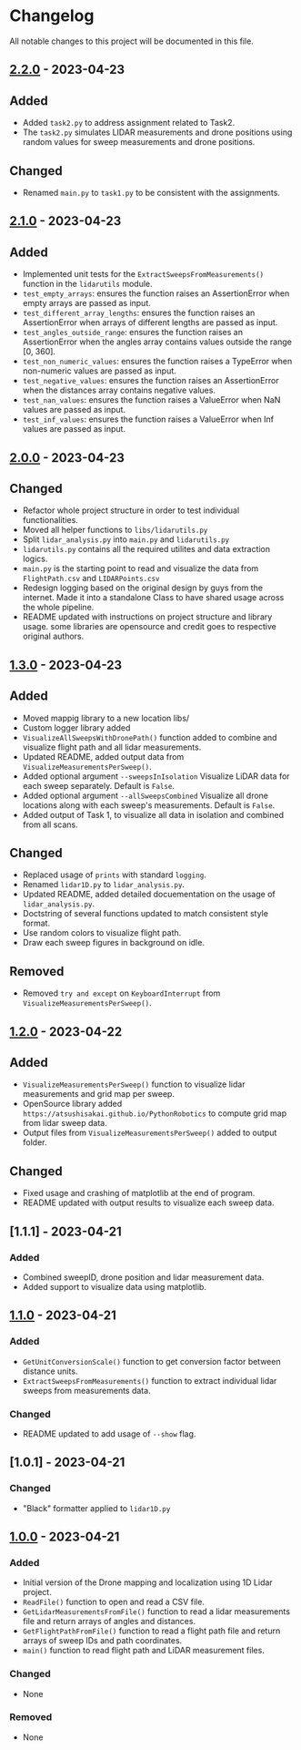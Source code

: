 # Changelog

All notable changes to this project will be documented in this file.

## [2.2.0] - 2023-04-23

## Added
- Added `task2.py` to address assignment related to Task2.
- The `task2.py` simulates LIDAR measurements and drone positions using random values for sweep measurements and drone positions.

## Changed
- Renamed `main.py` to `task1.py` to be consistent with the assignments.

[2.2.0]: https://github.com/avasalya/Lidar1D/releases/tag/v2.2.0

## [2.1.0] - 2023-04-23

## Added
- Implemented unit tests for the `ExtractSweepsFromMeasurements()` function in the `lidarutils` module.
- `test_empty_arrays`: ensures the function raises an AssertionError when empty arrays are passed as input.
- `test_different_array_lengths`: ensures the function raises an AssertionError when arrays of different lengths are passed as input.
- `test_angles_outside_range`: ensures the function raises an AssertionError when the angles array contains values outside the range [0, 360].
- `test_non_numeric_values`: ensures the function raises a TypeError when non-numeric values are passed as input.
- `test_negative_values`: ensures the function raises an AssertionError when the distances array contains negative values.
- `test_nan_values`: ensures the function raises a ValueError when NaN values are passed as input.
- `test_inf_values`: ensures the function raises a ValueError when Inf values are passed as input.

[2.1.0]: https://github.com/avasalya/Lidar1D/releases/tag/v2.1.0

## [2.0.0] - 2023-04-23

## Changed
- Refactor whole project structure in order to test individual functionalities.
- Moved all helper functions to `libs/lidarutils.py`
- Split `lidar_analysis.py` into `main.py` and `lidarutils.py`
- `lidarutils.py` contains all the required utilites and data extraction logics.
- `main.py` is the starting point to read and visualize the data from `FlightPath.csv` and `LIDARPoints.csv`
- Redesign logging based on the original design by guys from the internet. Made it into a standalone Class to have shared usage across the whole pipeline.
- README updated with instructions on project structure and library usage. some libraries are opensource and credit goes to respective original authors.

[2.0.0]: https://github.com/avasalya/Lidar1D/releases/tag/v2.0.0

## [1.3.0] - 2023-04-23

## Added
- Moved mappig library to a new location libs/
- Custom logger library added
- `VisualizeAllSweepsWithDronePath()` function added to combine and visualize flight path and all lidar measurements.
- Updated README, added output data from `VisualizeMeasurementsPerSweep()`.
- Added optional argument `--sweepsInIsolation` Visualize LiDAR data for each sweep separately. Default is `False`.
- Added optional argument `--allSweepsCombined` Visualize all drone locations along with each sweep's measurements. Default is `False`.
- Added output of Task 1, to visualize all data in isolation and combined from all scans.

## Changed
- Replaced usage of `prints` with standard `logging`.
- Renamed `lidar1D.py` to `lidar_analysis.py`.
- Updated README, added detailed docuementation on the usage of `lidar_analysis.py`.
- Doctstring of several functions updated to match consistent style format.
- Use random colors to visualize flight path.
- Draw each sweep figures in background on idle.

## Removed
- Removed `try and except` on `KeyboardInterrupt` from `VisualizeMeasurementsPerSweep()`.

[1.3.0]: https://github.com/avasalya/Lidar1D/releases/tag/v1.3.0

## [1.2.0] - 2023-04-22

## Added
- `VisualizeMeasurementsPerSweep()` function to visualize lidar measurements and grid map per sweep.
- OpenSource library added `https://atsushisakai.github.io/PythonRobotics` to compute grid map from lidar sweep data.
- Output files from `VisualizeMeasurementsPerSweep()` added to output folder.

## Changed
- Fixed usage and crashing of matplotlib at the end of program.
- README updated with output results to visualize each sweep data.

[1.2.0]: https://github.com/avasalya/Lidar1D/releases/tag/v1.2.0

## [1.1.1] - 2023-04-21

### Added
- Combined sweepID, drone position and lidar measurement data.
- Added support to visualize data using matplotlib.

## [1.1.0] - 2023-04-21

### Added
- `GetUnitConversionScale()` function to get conversion factor between distance units.
- `ExtractSweepsFromMeasurements()` function to extract individual lidar sweeps from measurements data.

### Changed
- README updated to add usage of `--show` flag.

[1.1.0]: https://github.com/avasalya/Lidar1D/releases/tag/v1.1.0

## [1.0.1] - 2023-04-21

### Changed
 - "Black" formatter applied to `lidar1D.py`

## [1.0.0] - 2023-04-21

### Added
- Initial version of the Drone mapping and localization using 1D Lidar project.
- `ReadFile()` function to open and read a CSV file.
- `GetLidarMeasurementsFromFile()` function to read a lidar measurements file and return arrays of angles and distances.
- `GetFlightPathFromFile()` function to read a flight path file and return arrays of sweep IDs and path coordinates.
- `main()` function to read flight path and LiDAR measurement files.

### Changed
- None

### Removed
- None

[1.0.0]: https://github.com/avasalya/Lidar1D/releases/tag/v1.0.0
